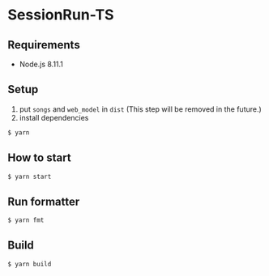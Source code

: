 # SessionRun-TS

## Requirements

- Node.js 8.11.1

## Setup

1. put `songs` and `web_model` in `dist` (This step will be removed in the future.)
2. install dependencies

```sh
$ yarn
```

## How to start

```sh
$ yarn start
```

## Run formatter

```sh
$ yarn fmt
```

## Build

```sh
$ yarn build
```
